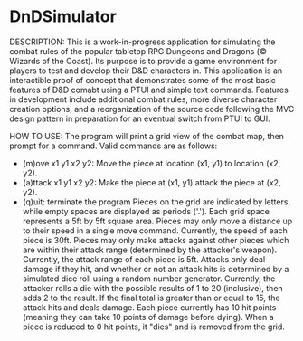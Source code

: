 # DnDSimulator

DESCRIPTION:
This is a work-in-progress application for simulating the combat rules of the popular tabletop RPG 
Dungeons and Dragons (© Wizards of the Coast). Its purpose is to provide a game environment for players 
to test and develop their D&D characters in. This application is an interactible proof of concept that 
demonstrates some of the most basic features of D&D comabt using a PTUI and simple text commands. 
Features in development include additional combat rules, more diverse character creation options, and 
a reorganization of the source code following the MVC design pattern in preparation for an eventual 
switch from PTUI to GUI.

HOW TO USE:
The program will print a grid view of the combat map, then prompt for a command. Valid commands are as
follows:
  - (m)ove x1 y1 x2 y2: Move the piece at location (x1, y1) to location (x2, y2).
  - (a)ttack x1 y1 x2 y2: Make the piece at (x1, y1) attack the piece at (x2, y2).
  - (q)uit: terminate the program
Pieces on the grid are indicated by letters, while empty spaces are displayed as periods ('.'). Each
grid space represents a 5ft by 5ft square area.
Pieces may only move a distance up to their speed in a single move command. Currently, the speed of each
piece is 30ft.
Pieces may only make attacks against other pieces which are within their attack range (determined by
the attacker's weapon). Currently, the attack range of each piece is 5ft. 
Attacks only deal damage if they hit, and whether or not an attack hits is determined by a simulated dice 
roll using a random number generator. Currently, the attacker rolls a die with the possible results of 
1 to 20 (inclusive), then adds 2 to the result. If the final total is greater than or equal to 15, the 
attack hits and deals damage. 
Each piece currently has 10 hit points (meaning they can take 10 points of damage before dying).
When a piece is reduced to 0 hit points, it "dies" and is removed from the grid.
